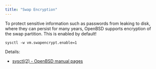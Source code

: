 ```yaml
---
title: "Swap Encryption"
---
```


To protect sensitive information such as passwords from leaking to disk,
where they can persist for many years, OpenBSD supports encryption of the
swap partition. This is enabled by default!

```
sysctl -w vm.swapencrypt.enable=1
```

Details:

* [sysctl(2) - OpenBSD manual pages](https://man.openbsd.org/sysctl.2#VM_SWAPENCRYPT_2)
